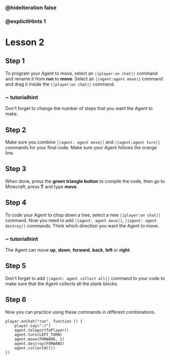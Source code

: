 ### @hideIteration false 
### @explicitHints 1


# Lesson 2

## Step 1
To program your Agent to move, select an ``||player:on chat||`` command and rename it from **run** to **move**. Select an ``||agent:agent move||`` command and drag it inside the ``||player:on chat||`` command.

### ~ tutorialhint
Don't forget to change the number of steps that you want the Agent to make. 

## Step 2
Make sure you combine ``||agent: agent move||`` and ``||agent:agent turn||`` commands for your final code. Make sure your Agent follows the orange line.

## Step 3
When done, press the **green triangle button** to compile the code, then go to Minecraft, press **T** and type **move**.

## Step 4
To code your Agent to chop down a tree, select a new ``||player:on chat||`` command. Now you need to add ``||agent: agent move||``, ``||agent: agent destroy||`` commands. Think which direction you want the Agent to move. 

### ~ tutorialhint
The Agent can move **up**, **down**, **forward**, **back**, **left** or **right**. 

## Step 5
Don't forget to add ``||agent: agent collect all||`` command to your code to make sure that the Agent collects all the plank blocks.

## Step 6 
Now you can practice using these commands in different combinations. 

```ghost
player.onChat("run", function () {
    player.say(":)")
    agent.teleportToPlayer()
    agent.turn(LEFT_TURN)
    agent.move(FORWARD, 1)
    agent.destroy(FORWARD)
    agent.collectAll()
})
``` 
